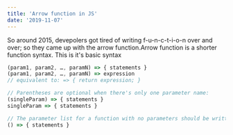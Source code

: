 ```yaml
---
title: 'Arrow function in JS'
date: '2019-11-07'
---
```


So around 2015, devepolers got tired of writing f-u-n-c-t-i-o-n over and over; so they came up with the arrow function.Arrow function is a shorter function syntax.
This is it's basic syntax

```js
(param1, param2, …, paramN) => { statements }
(param1, param2, …, paramN) => expression
// equivalent to: => { return expression; }

// Parentheses are optional when there's only one parameter name:
(singleParam) => { statements }
singleParam => { statements }

// The parameter list for a function with no parameters should be written with a pair of parentheses.
() => { statements }
```
